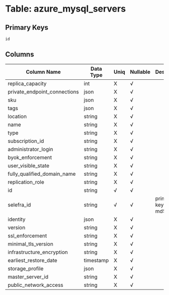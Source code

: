 # Table: azure_mysql_servers

## Primary Keys 

```
id
```


## Columns 

|  Column Name   |  Data Type  | Uniq | Nullable | Description | 
|  ----  | ----  | ----  | ----  | ---- | 
| replica_capacity | int | X | √ |  | 
| private_endpoint_connections | json | X | √ |  | 
| sku | json | X | √ |  | 
| tags | json | X | √ |  | 
| location | string | X | √ |  | 
| name | string | X | √ |  | 
| type | string | X | √ |  | 
| subscription_id | string | X | √ |  | 
| administrator_login | string | X | √ |  | 
| byok_enforcement | string | X | √ |  | 
| user_visible_state | string | X | √ |  | 
| fully_qualified_domain_name | string | X | √ |  | 
| replication_role | string | X | √ |  | 
| id | string | √ | √ |  | 
| selefra_id | string | √ | √ | primary keys value md5 | 
| identity | json | X | √ |  | 
| version | string | X | √ |  | 
| ssl_enforcement | string | X | √ |  | 
| minimal_tls_version | string | X | √ |  | 
| infrastructure_encryption | string | X | √ |  | 
| earliest_restore_date | timestamp | X | √ |  | 
| storage_profile | json | X | √ |  | 
| master_server_id | string | X | √ |  | 
| public_network_access | string | X | √ |  | 


